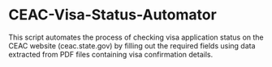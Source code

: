 # CEAC-Visa-Status-Automator
This script automates the process of checking visa application status on the CEAC website (ceac.state.gov) by filling out the required fields using data extracted from PDF files containing visa confirmation details.
